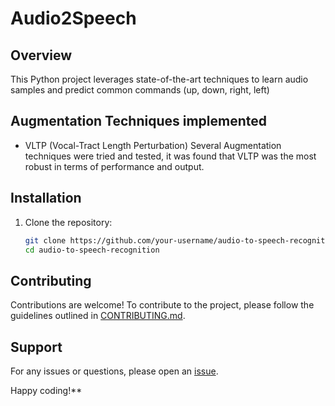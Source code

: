 # Audio2Speech

## Overview

This Python project leverages state-of-the-art techniques to learn audio samples and predict common commands (up, down, right, left)
## Augmentation Techniques implemented
- VLTP (Vocal-Tract Length Perturbation)
Several Augmentation techniques were tried and tested, it was found that VLTP was the most robust in terms of performance and output.

## Installation

1. Clone the repository:

   ```bash
   git clone https://github.com/your-username/audio-to-speech-recognition.git
   cd audio-to-speech-recognition
   ```

## Contributing

Contributions are welcome! To contribute to the project, please follow the guidelines outlined in [CONTRIBUTING.md](CONTRIBUTING.md).


## Support

For any issues or questions, please open an [issue](https://github.com/sanjeet178/Audio2Speech/issues).

Happy coding!**
